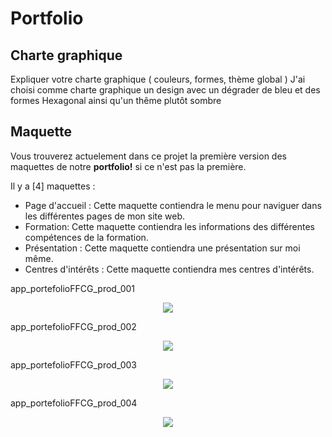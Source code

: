 # Portfolio

## Charte graphique

Expliquer votre charte graphique ( couleurs, formes, thème global ) 
J'ai choisi comme charte graphique un design avec un dégrader de bleu et des formes Hexagonal ainsi qu'un thême plutôt sombre

## Maquette

Vous trouverez actuelement dans ce projet la première version des maquettes de notre **portfolio!**
si ce n'est pas la première.

Il y a [4] maquettes : 
- Page d'accueil : Cette maquette contiendra le menu pour naviguer dans les différentes pages de mon site web.
- Formation: Cette maquette contiendra les informations des différentes compétences de la formation.
- Présentation : Cette maquette contiendra une présentation sur moi même.
- Centres d'intérêts : Cette maquette contiendra mes centres d'intérêts.

app_portefolioFFCG_prod_001 
<p align="center">
  <kbd>
<img src="https://media.discordapp.net/attachments/856757516096897034/858974381740261386/unknown.png?width=956&height=457"></img>
  </kbd>
</p>


app_portefolioFFCG_prod_002 
<p align="center">
  <kbd>
<img src="https://media.discordapp.net/attachments/856757516096897034/859001054095212564/1.png?width=373&height=664"></img>
  </kbd>
</p>


app_portefolioFFCG_prod_003 
<p align="center">
  <kbd>
<img src="https://media.discordapp.net/attachments/856757516096897034/858996222714314752/unknown.png"></img>
  </kbd>
</p>


app_portefolioFFCG_prod_004 
<p align="center">
  <kbd>
<img src="https://media.discordapp.net/attachments/856757516096897034/858996358219956244/unknown.png"></img>
  </kbd>
</p>
